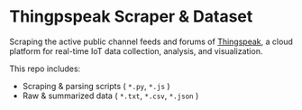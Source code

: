 # Thingpspeak Scraper & Dataset

Scraping the active public channel feeds and forums of [Thingspeak](https://thingspeak.com/), a cloud platform for real-time IoT data collection, analysis, and visualization.

This repo includes:
- Scraping & parsing scripts ( `*.py`, `*.js` )
- Raw & summarized data ( `*.txt`, `*.csv`, `*.json` )
